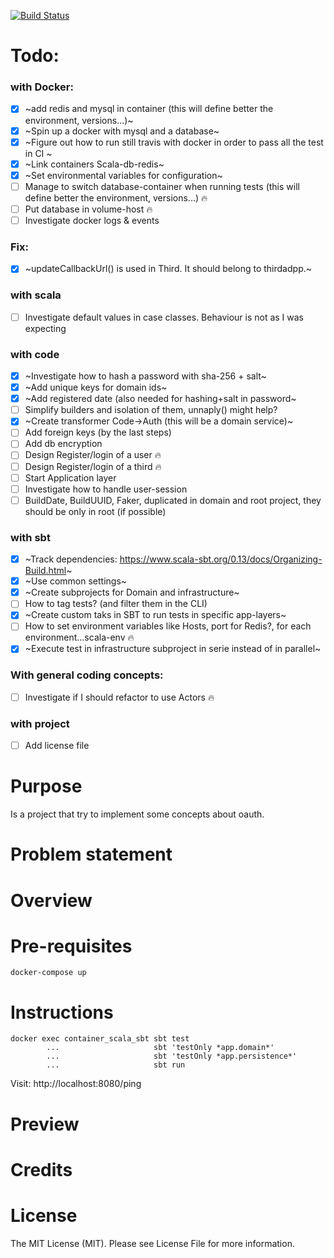 
[![Build Status](https://travis-ci.org/tatitati/oauth_play.svg?branch=master)](https://travis-ci.org/tatitati/oauth_play)


# Todo:

### with Docker:
- [x] ~add redis and mysql in container (this will define better the environment, versions...)~
- [x] ~Spin up a docker with mysql and a database~
- [x] ~Figure out how to run still travis with docker in order to pass all the test in CI ~
- [x] ~Link containers Scala-db-redis~
- [x] ~Set environmental variables for configuration~
- [ ] Manage to switch database-container when running tests (this will define better the environment, versions...) :fire:
- [ ] Put database in volume-host :fire:
- [ ] Investigate docker logs & events

### Fix: 
- [x] ~updateCallbackUrl() is used in Third. It should belong to thirdadpp.~

### with scala
- [ ] Investigate default values in case classes. Behaviour is not as I was expecting

### with code
- [x] ~Investigate how to hash a password with sha-256 + salt~
- [x] ~Add unique keys for domain ids~
- [x] ~Add registered date (also needed for hashing+salt in password~
- [ ] Simplify builders and isolation of them, unnaply() might help?
- [x] ~Create transformer Code->Auth (this will be a domain service)~
- [ ] Add foreign keys (by the last steps)
- [ ] Add db encryption
- [ ] Design Register/login of a user :fire:
- [ ] Design Register/login of a third :fire:
- [ ] Start Application layer
- [ ] Investigate how to handle user-session
- [ ] BuildDate, BuildUUID, Faker, duplicated in domain and root project, they should be only in root (if possible)

### with sbt
- [x] ~Track dependencies: https://www.scala-sbt.org/0.13/docs/Organizing-Build.html~
- [x] ~Use common settings~
- [x] ~Create subprojects for Domain and infrastructure~
- [ ] How to tag tests? (and filter them in the CLI)
- [x] ~Create custom taks in SBT to run tests in specific app-layers~
- [ ] How to set environment variables like Hosts, port for Redis?, for each environment...scala-env :fire:
- [x] ~Execute test in infrastructure subproject in serie instead of in parallel~

### With general coding concepts:
- [ ] Investigate if I should refactor to use Actors :fire:

### with project
- [ ] Add license file




# Purpose

Is a project that try to implement some concepts about oauth.

# Problem statement


# Overview


# Pre-requisites

```
docker-compose up
```

# Instructions

```
docker exec container_scala_sbt sbt test
        ...                     sbt 'testOnly *app.domain*'
        ...                     sbt 'testOnly *app.persistence*'
        ...                     sbt run
```

Visit: http://localhost:8080/ping

# Preview


# Credits

# License

The MIT License (MIT). Please see License File for more information.
 




